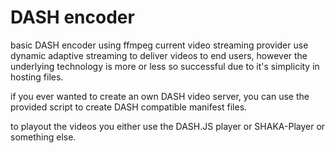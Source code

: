 # DASH encoder
basic DASH encoder using ffmpeg
current video streaming provider use dynamic adaptive streaming to deliver videos to end users, however the underlying technology is more or less so successful due to it's simplicity in hosting files.

if you ever wanted to create an own DASH video server, you can use the provided script to create DASH compatible manifest files.

to playout the videos you either use the DASH.JS player or SHAKA-Player or something else.


